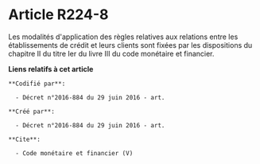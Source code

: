 # Article R224-8

Les modalités d'application des règles relatives aux relations entre les établissements de crédit et leurs clients sont
fixées par les dispositions du chapitre II du titre Ier du livre III du code monétaire et financier.

**Liens relatifs à cet article**

	**Codifié par**:

	  - Décret n°2016-884 du 29 juin 2016 - art.

	**Créé par**:

	  - Décret n°2016-884 du 29 juin 2016 - art.

	**Cite**:

	  - Code monétaire et financier (V)

